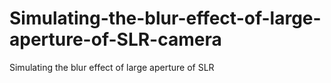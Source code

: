 # Simulating-the-blur-effect-of-large-aperture-of-SLR-camera
Simulating the blur effect of large aperture of SLR
